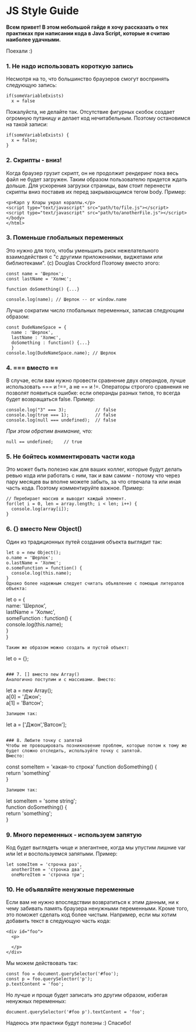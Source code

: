 # JS Style Guide

**Всем привет! В этом небольшой гайде я хочу рассказать о тех практиках при написании кода в Java Script, которые я считаю наиболее удачными.** 

Поехали :) 

### 1. Не надо использовать короткую запись
Несмотря на то, что большинство браузеров смогут воспринять следующую запись:  
```
if(someVariableExists)  
  x = false
```
Пожалуйста, не делайте так. Отсутствие фигурных скобок создает огромную путаницу и делает код нечитабельным. Поэтому остановимся на такой записи:  
```
if(someVariableExists) {  
  x = false;  
}  
```
  
### 2. Скрипты - вниз!
Когда браузер грузит скрипт, он не продолжит рендеринг пока весь файл не будет загружен. Таким образом пользователю придется ждать дольше.
Для ускорения загрузки страницы, вам стоит перенести скрипты вниз поставив их перед закрывающимся тегом body.
Пример:
```
<p>Карл у Клары украл кораллы.</p>  
<script type="text/javascript" src="path/to/file.js"></script>  
<script type="text/javascript" src="path/to/anotherFile.js"></script>  
</body>  
</html>
```

### 3. Поменьше глобальных переменных
Это нужно для того, чтобы уменьшить риск нежелательного взаимодействия с "с другими приложениями, виджетами или библиотеками". (с) Douglas Crockford
Поэтому вместо этого: 
```
const name = 'Шерлок';  
const lastName = 'Холмс';  
  
function doSomething() {...}  

console.log(name); // Шерлок -- or window.name
``` 
Лучше сократим число глобальных переменных, записав следующим образом:
```
const DudeNameSpace = {  
  name : 'Шерлок',  
  lastName : 'Холмс',  
  doSomething : function() {...}  
  }  
console.log(DudeNameSpace.name); // Шерлок
```

### 4. === вместо ==
В случае, если вам нужно провести сравнение двух операндов, лучше использовать === и !==, а не == и !=. Операторы строгого сравнения не позволят появиться ошибке: если операнды   разных типов, то всегда будет возвращаться false.
Пример: 
```
console.log("3" === 3);           // false
console.log(true === 1);          // false
console.log(null === undefined);  // false
```
*При этом обратим внимание, что:*  
```
null == undefined;    // true
```

### 5. Не бойтесь комментировать части кода
Это может быть полезно как для ваших коллег, которые будут делать ревью кода или работать с ним, так и вам самим - потому что через пару месяцев вы вполне можете забыть, за что отвечала та или иная часть кода. Поэтому комментируйте важное.
Пример: 
```
// Перебирает массив и выводит каждый элемент.    
for(let i = 0, len = array.length; i < len; i++) {  
  console.log(array[i]);  
}  
```

### 6. {} вместо New Object()
Один из традиционных путей создания объекта выглядит так:
```
let o = new Object();  
o.name = 'Шерлок';  
o.lastName = 'Холмс';  
o.someFunction = function() {  
  console.log(this.name);  
}  
Однако более надежным следует считать объявление с помощью литералов объекта:
```
let o = {  
  name: 'Шерлок',  
  lastName = 'Холмс',  
  someFunction : function() {  
    console.log(this.name);  
  }  
}
```
Таким же образом можно создать и пустой объект:
```
let o = {};  
```

### 7. [] вместо new Array()
Аналогично поступим и с массивами. Вместо:
```
let a = new Array();  
a[0] = 'Джон';  
a[1] = 'Ватсон';
``` 
Запишем так:
```
let a = ['Джон','Ватсон'];
```

### 8. Любите точку с запятой
Чтобы не провоцировать позникновение проблем, которые потом к тому же будет сложно отследить, используйте точку с запятой.
Вместо:
```
const someItem = 'какая-то строка'
function doSomething() {  
  return 'something'  
}  
```
Запишем так:
```
let someItem = 'some string';  
function doSomething() {  
  return 'something';  
}  

### 9. Много переменных - используем запятую
Код будет выглядеть чище и элегантнее, когда мы упустим лишние var или let и воспользуемся запятыми.
Пример:
```
let someItem = 'строчка раз',  
  anotherItem = 'строчка два',  
  oneMoreItem = 'строчка три';  
```

### 10. Не объявляйте ненужные переменные
Если вам не нужно впоследствии возвратиться к этим данным, ни к чему забивать память браузера ненужными переменными. Кроме того, это поможет сделать код более чистым. 
Например, если мы хотим добавить текст в следующую часть кода:
```
<div id="foo">
  <p>
	
  </p>
</div>
```
Мы можем действовать так:
```
const foo = document.querySelector('#foo');
const p = foo.querySelector('p');
p.textContent = 'foo';
```
Но лучше и проще будет записать это другим образом, избегая ненужных переменных:
```
document.querySelector('#foo p').textContent = 'foo';
```

Надеюсь эти практики будут полезны :) Спасибо!